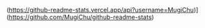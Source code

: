 
(https://github-readme-stats.vercel.app/api?username=MugiChu)](https://github.com/MugiChu/github-readme-stats)
